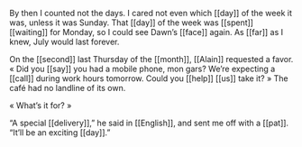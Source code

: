 By then I counted not the days. I cared not even which [[day]] of the week it was, unless it was Sunday. That [[day]] of the week was [[spent]] [[waiting]] for Monday, so I could see Dawn’s [[face]] again. As [[far]] as I knew, July would last forever.

On the [[second]] last Thursday of the [[month]], [[Alain]] requested a favor. « Did you [[say]] you had a mobile phone, mon gars? We’re expecting a [[call]] during work hours tomorrow. Could you [[help]] [[us]] take it? » The café had no landline of its own.

« What’s it for? »

“A special [[delivery]],” he said in [[English]], and sent me off with a [[pat]]. “It’ll be an exciting [[day]].”
